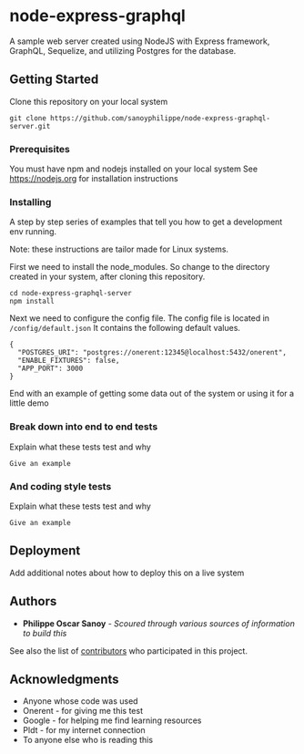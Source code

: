 # node-express-graphql

A sample web server created using NodeJS with Express framework, GraphQL, Sequelize, and utilizing Postgres for the database.

## Getting Started

Clone this repository on your local system
```
git clone https://github.com/sanoyphilippe/node-express-graphql-server.git
```

### Prerequisites

You must have npm and nodejs installed on your local system
See https://nodejs.org for installation instructions

### Installing

A step by step series of examples that tell you how to get a development env running.

Note: these instructions are tailor made for Linux systems.

First we need to install the node_modules.
So change to the directory created in your system, after cloning this repository.

```
cd node-express-graphql-server
npm install
```

Next we need to configure the config file.
The config file is located in `/config/default.json`
It contains the following default values.
```
{
  "POSTGRES_URI": "postgres://onerent:12345@localhost:5432/onerent",
  "ENABLE_FIXTURES": false,
  "APP_PORT": 3000
}
```

End with an example of getting some data out of the system or using it for a little demo

### Break down into end to end tests

Explain what these tests test and why

```
Give an example
```

### And coding style tests

Explain what these tests test and why

```
Give an example
```

## Deployment

Add additional notes about how to deploy this on a live system

## Authors

* **Philippe Oscar Sanoy** - *Scoured through various sources of information to build this*

See also the list of [contributors](https://github.com/your/project/contributors) who participated in this project.

## Acknowledgments

* Anyone whose code was used
* Onerent - for giving me this test
* Google - for helping me find learning resources
* Pldt - for my internet connection
* To anyone else who is reading this
